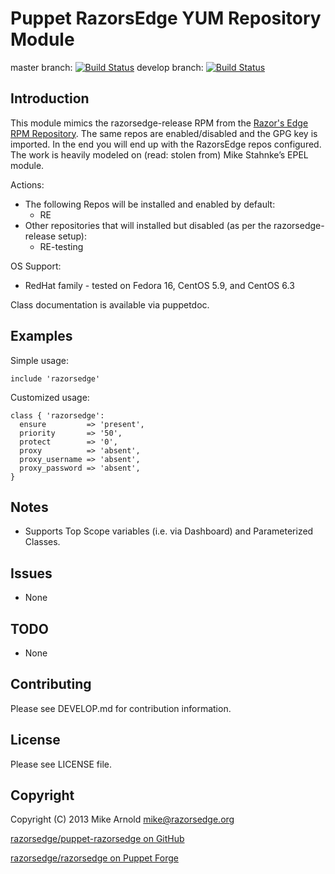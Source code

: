 Puppet RazorsEdge YUM Repository Module
=======================================

master branch: [![Build Status](https://secure.travis-ci.org/razorsedge/puppet-razorsedge.png?branch=master)](http://travis-ci.org/razorsedge/puppet-razorsedge)
develop branch: [![Build Status](https://secure.travis-ci.org/razorsedge/puppet-razorsedge.png?branch=develop)](http://travis-ci.org/razorsedge/puppet-razorsedge)

Introduction
------------

This module mimics the razorsedge-release RPM from the [Razor's Edge RPM Repository](http://rpm.razorsedge.org/). The same repos are enabled/disabled and the GPG key is imported. In the end you will end up with the RazorsEdge repos configured. The work is heavily modeled on (read: stolen from) Mike Stahnke’s EPEL module.

Actions:

* The following Repos will be installed and enabled by default:
  * RE
* Other repositories that will installed but disabled (as per the razorsedge-release setup):
  * RE-testing

OS Support:

* RedHat family - tested on Fedora 16, CentOS 5.9, and CentOS 6.3

Class documentation is available via puppetdoc.

Examples
--------

Simple usage:

    include 'razorsedge'

Customized usage:

    class { 'razorsedge':
      ensure         => 'present',
      priority       => '50',
      protect        => '0',
      proxy          => 'absent',
      proxy_username => 'absent',
      proxy_password => 'absent',
    }


Notes
-----

* Supports Top Scope variables (i.e. via Dashboard) and Parameterized Classes.

Issues
------

* None

TODO
----

* None

Contributing
------------

Please see DEVELOP.md for contribution information.

License
-------

Please see LICENSE file.

Copyright
---------

Copyright (C) 2013 Mike Arnold <mike@razorsedge.org>

[razorsedge/puppet-razorsedge on GitHub](https://github.com/razorsedge/puppet-razorsedge)

[razorsedge/razorsedge on Puppet Forge](http://forge.puppetlabs.com/razorsedge/razorsedge)


